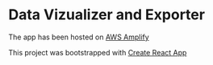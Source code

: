 # Data Vizualizer and Exporter

The app has been hosted on [AWS Amplify](https://main.d5vi1ih95sfe3.amplifyapp.com)

This project was bootstrapped with [Create React App](https://github.com/facebook/create-react-app)